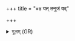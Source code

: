 +++
title = "०४ यत् तनूजं यद्"

+++
<details><summary>मूलम् (GR)</summary>

यत् तनूजं यद् अग्निजं  
चित्रं किलासं जज्ञिषे ।  
तद् अस्तु सुत्वक् तन्वो  
यतस् त्वापनयामसि ॥
</details>